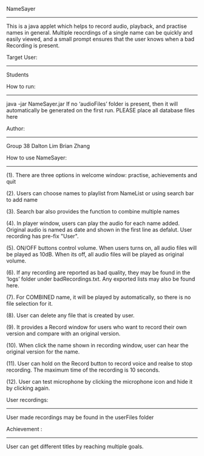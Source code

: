 NameSayer
*********
This is a java applet which helps to record audio, playback, and practise names in general. 
Multiple reocrdings of a single name can be quickly and easily viewed, and a small prompt ensures that the user knows when a bad Recording is present.

Target User:
********************
Students

How to run:
***************
java -jar NameSayer.jar
If no ‘audioFiles’ folder is present, then it will automatically be generated on the first run.
PLEASE place all database files here

Author:
*******
Group 38
Dalton Lim 
Brian Zhang

How to use NameSayer:
*********************
(1). There are three options in welcome window: practise, achievements and quit 

(2). Users can choose names to playlist from NameList or using search bar to add name 

(3). Search bar also provides the function to combine multiple names

(4). In player window, users can play the audio for each name added. Original audio is named as date and shown in the first line as defalut. User recording has pre-fix "User".

(5). ON/OFF buttons control volume. When users turns on, all audio files will be played as 10dB.
When its off, all audio files will be played as original volume.

(6). If any recording are reported as bad quality, they may be found in the ‘logs’ folder under badRecordings.txt. Any exported lists may also be found here.

(7). For COMBINED name, it will be played by automatically, so there is no file selection for it.

(8). User can delete any file that is created by user.

(9). It provides a Record window for users who want to record their own version and compare with an original version. 

(10). When click the name shown in recording window, user can hear the original version for the name. 

(11). User can hold on the Record button to record voice and realse to stop recording. The maximum time of the recording is 10 seconds.

(12). User can test microphone by clicking the microphone icon and hide it by clicking again.

User recordings:
*********************
User made recordings may be found in the userFiles folder

Achievement :
*********************
User can get different titles by reaching multiple goals.
